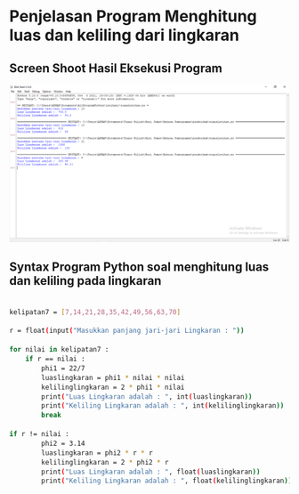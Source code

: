 # Penjelasan Program Menghitung luas dan keliling dari lingkaran

## Screen Shoot Hasil Eksekusi Program
![Gambar Output Program](ssprogram.png) <br>

### <h2> Syntax Program Python soal menghitung luas dan keliling pada lingkaran
```sh

kelipatan7 = [7,14,21,28,35,42,49,56,63,70]

r = float(input("Masukkan panjang jari-jari Lingkaran : "))

for nilai in kelipatan7 : 
    if r == nilai : 
        phi1 = 22/7 
        luaslingkaran = phi1 * nilai * nilai 
        kelilinglingkaran = 2 * phi1 * nilai 
        print("Luas Lingkaran adalah : ", int(luaslingkaran)) 
        print("Keliling Lingkaran adalah : ", int(kelilinglingkaran)) 
        break 

if r != nilai : 
        phi2 = 3.14 
        luaslingkaran = phi2 * r * r 
        kelilinglingkaran = 2 * phi2 * r 
        print("Luas Lingkaran adalah : ", float(luaslingkaran)) 
        print("Keliling Lingkaran adalah : ", float(kelilinglingkaran)) 


```
